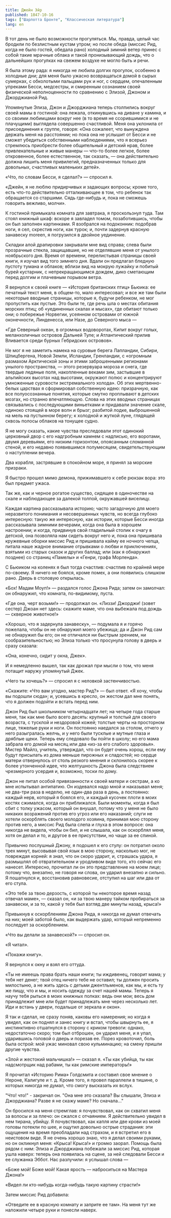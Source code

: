 ```yaml
---
title: Джейн Эйр
published: 1847-10-16
tags: ["Шарлотта Бронте", "Классическая литература"]
lang: en
---
```


В тот день не было возможности прогуляться. Мы, правда, целый час бродили по безлистным кустам утром; но после обеда (миссис Рид, когда не было гостей, обедала рано) холодный зимний ветер принес с собой такие мрачные облака и такой пронизывающий дождь, что о дальнейших прогулках на свежем воздухе не могло быть и речи.

Я была этому рада: я никогда не любила долгих прогулок, особенно в холодные дни; для меня было ужасно возвращаться домой в сырых сумерках, с обколотыми пальцами рук и ног, с сердцем, опечаленным упреками Бесси, медсестры, и смиренным сознанием своей физической неполноценности по сравнению с Элизой, Джоном и Джорджианой Рид.

Упомянутые Элиза, Джон и Джорджиана теперь столпились вокруг своей мамы в гостиной: она лежала, откинувшись на диване у камина, и со своими любимцами вокруг нее (в то время не ссорившимися и не плачущими) выглядела совершенно счастливой. Меня она уклонила от присоединения к группе, говоря: «Она сожалеет, что вынуждена держать меня на расстоянии; но пока она не услышит от Бесси и не сможет убедиться собственными наблюдениями, что я всерьез стремлюсь приобрести более общительный и детский нрав, более привлекательные и живые манеры — что-то более легкое, более откровенное, более естественное, так сказать, — она действительно должна лишить меня привилегий, предназначенных только для довольных, счастливых маленьких детей».

«Что, по словам Бесси, я сделал?» — спросил я.

«Джейн, я не люблю придирчивых и задающих вопросы; кроме того, есть что-то действительно отталкивающее в том, что ребенок так обращается со старшими. Сядь где-нибудь и, пока не сможешь говорить вежливо, молчи».

К гостиной примыкала комната для завтрака, я проскользнул туда. Там стоял книжный шкаф: вскоре я завладел томом, позаботившись, чтобы он был заполнен картинками. Я взобрался на подоконник: подобрав ноги, я сел, скрестив ноги, как турок; и, почти задернув красную занавеску moreen, я погрузился в двойное уединение.

Складки алой драпировки закрывали мне вид справа; слева были прозрачные стекла, защищавшие, но не отделявшие меня от унылого ноябрьского дня. Время от времени, перелистывая страницы своей книги, я изучал вид того зимнего дня. Вдали он предлагал бледную пустоту тумана и облаков; вблизи вид на мокрую лужайку и побитый бурей кустарник, с непрекращающимся дождем, дико сметающим перед долгим и плачевным порывом ветра.

Я вернулся к своей книге — «История британских птиц» Бьюика: ее печатный текст меня, в общем-то, мало интересовал; и все же там были некоторые вводные страницы, которые я, будучи ребенком, не мог пропустить как пустые. Это были те, где речь шла о местах обитания морских птиц; об «уединенных скалах и мысах», где обитают только они; о побережье Норвегии, усеянном островами от южной оконечности, Линденесса, или Назе, до Северного мыса —

«Где Северный океан, в огромных водоворотах, Кипит вокруг голых, меланхоличных островов Дальней Туле; и Атлантический прилив Вливается среди бурных Гебридских островов».

Не мог я не заметить намека на суровые берега Лапландии, Сибири, Шпицбергена, Новой Земли, Исландии, Гренландии, с «огромным размахом Арктической зоны и этими заброшенными регионами унылого пространства, — этого резервуара мороза и снега, где твердые ледяные поля, накопленные веками зим, застывшие в альпийских высотах над высотами, окружают полюс и концентрируют умноженные суровости экстремального холода». Об этих мертвенно-белых царствах я сформировал собственную идею: призрачную, как все полуосознанные понятия, которые смутно проплывают в детских мозгах, но странно впечатляющую. Слова на этих вводных страницах связывались с последующими виньетками и придавали значение скале, одиноко стоящей в море волн и брызг; разбитой лодке, выброшенной на мель на пустынном берегу; к холодной и жуткой луне, глядящей сквозь полосы облаков на тонущее судно.

Я не могу сказать, какие чувства преследовали этот одинокий церковный двор с его надгробным камнем с надписью, его воротами, двумя деревьями, его низким горизонтом, опоясанным сломанной стеной, и его недавно появившимся полумесяцем, свидетельствующим о наступлении вечера.

Два корабля, застрявшие в спокойном море, я принял за морские призраки.

Я быстро прошел мимо демона, прижимавшего к себе рюкзак вора: это был предмет ужаса.

Так же, как и черное рогатое существо, сидящее в одиночестве на скале и наблюдающее за далекой толпой, окружавшей виселицу.

Каждая картина рассказывала историю; часто загадочную для моего неразвитого понимания и несовершенных чувств, но всегда глубоко интересную: такую же интересную, как истории, которые Бесси иногда рассказывала зимними вечерами, когда она была в хорошем настроении; и когда, придвинув свой гладильный столик к очагу в детской, она позволяла нам сидеть вокруг него и, пока она пришивала кружевные оборки миссис Рид и пришивала кайму ее ночного чепца, питала наше жадное внимание отрывками о любви и приключениях, взятыми из старых сказок и других баллад; или (как я обнаружил позднее) со страниц «Памелы» и «Генри, графа Морленда».

С Бьюиком на коленях я был тогда счастлив: счастлив по крайней мере по-своему. Я ничего не боялся, кроме помех, а они появились слишком рано. Дверь в столовую открылась.

«Бох! Мадам Моуп!» — раздался голос Джона Рида; затем он замолчал: он обнаружил, что комната, по-видимому, пуста.

«Где она, черт возьми!» — продолжал он. «Лиззи! Джорджи! (зовет сестер) Джоан нет здесь: скажите маме, что она выбежала под дождь — скверное животное!»

«Хорошо, что я задернула занавеску», — подумала я и горячо пожелала, чтобы он не обнаружил моего убежища; да и Джон Рид сам не обнаружил бы его; он не отличался ни быстрым зрением, ни сообразительностью; но Элиза только что просунула голову в дверь и сразу сказала:

«Она, конечно, сидит у окна, Джек».

И я немедленно вышел, так как дрожал при мысли о том, что меня потащит наружу упомянутый Джек.

«Чего ты хочешь?» — спросил я с неловкой застенчивостью.

«Скажите: «Что вам угодно, мастер Рид?» — был ответ. «Я хочу, чтобы вы подошли сюда»; и, усевшись в кресло, он жестом дал мне понять, что я должен подойти и встать перед ним.

Джон Рид был школьником четырнадцати лет; на четыре года старше меня, так как мне было всего десять: крупный и толстый для своего возраста, с тусклой и нездоровой кожей; толстые черты на просторном лице, тяжелые руки и ноги. Он постоянно наедался за столом, отчего у него разыгралась желчь, и у него были тусклые и мутные глаза и дряблые щеки. Теперь ему следовало бы пойти в школу; но его мама забрала его домой на месяц или два «из-за его слабого здоровья». Мистер Майлз, учитель, утверждал, что он будет очень хорош, если ему будут присылать из дома меньше пирожных и сладостей; но сердце матери отвернулось от столь резкого мнения и склонилось скорее к более утонченной идее, что желтушность Джона была следствием чрезмерного усердия и, возможно, тоски по дому.

Джон не питал особой привязанности к своей матери и сестрам, а ко мне испытывал антипатию. Он издевался надо мной и наказывал меня; не два-три раза в неделю, не один-два раза в день, а постоянно: каждый нерв, который я боялся его, и каждый кусочек плоти в моих костях сжимался, когда он приближался. Были моменты, когда я был сбит с толку ужасом, который он внушал, потому что у меня не было никаких возражений против его угроз или его наказаний; слуги не хотели оскорблять своего молодого хозяина, принимая мою сторону против него, а миссис Рид была слепа и глуха в этом вопросе: она никогда не видела, чтобы он бил, и не слышала, как он оскорблял меня, хотя он делал и то, и другое в ее присутствии, но чаще за ее спиной.

Привычно послушный Джону, я подошел к его стулу: он потратил около трех минут, высовывая свой язык в мою сторону, насколько мог, не повреждая корней: я знал, что он скоро ударит, и, страшась удара, я размышлял об отвратительном и уродливом виде того, кто сейчас его нанесет. Интересно, прочитал ли он это представление на моем лице; потому что, внезапно, не говоря ни слова, он ударил внезапно и сильно. Я пошатнулся и, восстановив равновесие, отступил на шаг или два от его стула.

«Это тебе за твою дерзость, с которой ты некоторое время назад отвечал маме», — сказал он, «и за твою манеру тайком пробираться за занавески, и за то, какой у тебя был взгляд две минуты назад, крыса!»

Привыкнув к оскорблениям Джона Рида, я никогда не думал отвечать на них; моей заботой было, как выдержать удар, который непременно последует за оскорблением.

«Что вы делали за занавеской?» — спросил он.

«Я читал».

«Покажи книгу».

Я вернулся к окну и взял его оттуда.

«Ты не имеешь права брать наши книги; ты иждивенец, говорит мама; у тебя нет денег; твой отец ничего тебе не оставил; ты должен просить милостыню, а не жить здесь с детьми джентльменов, как мы, и есть ту же пищу, что и мы, и носить одежду за счет нашей мамы. Теперь я научу тебя рыться в моих книжных полках: ведь они мои; весь дом принадлежит мне или будет принадлежать мне через несколько лет. Иди и встань у двери, подальше от зеркала и окон».

Я так и сделал, не сразу поняв, каковы его намерения; но когда я увидел, как он поднял и занес книгу и встал, чтобы швырнуть ее, я инстинктивно отшатнулся в сторону с криком тревоги: однако, недостаточно скоро; том был отброшен, он ударил меня, и я упал, ударившись головой о дверь и порезав ее. Порез кровоточил, боль была острой: мой ужас миновал свою кульминацию; на смену пришли другие чувства.

«Злой и жестокий мальчишка!» — сказал я. «Ты как убийца, ты как надсмотрщик над рабами, ты как римские императоры!»

Я прочитал «Историю Рима» Голдсмита и составил свое мнение о Нероне, Калигуле и т. д. Кроме того, я провел параллели в тишине, о которых никогда не думал, что смогу высказать их вслух.

"Что! что!" - закричал он. "Она мне это сказала? Вы слышали, Элиза и Джорджиана? Разве я не скажу маме? Но сначала..."

Он бросился на меня стремглав: я почувствовал, как он схватил меня за волосы и за плечо: он сжался с отчаянием. Я действительно увидел в нем тирана, убийцу. Я почувствовал, как капля или две крови из моей головы потекли по шее, и ощутил довольно острые страдания: эти ощущения на время преобладали над страхом, и я встретил его в неистовом виде. Я не очень хорошо знаю, что я делал своими руками, но он окликнул меня: «Крыса! Крыса!» и громко заорал. Помощь была рядом с ним: Элиза и Джорджиана побежали за миссис Рид, которая ушла наверх: теперь она появилась на сцене, за ней следовали Бесси и ее служанка Эббот. Нас разлучили: я услышал слова —

«Боже мой! Боже мой! Какая ярость — наброситься на Мастера Джона!»

«Видел ли кто-нибудь когда-нибудь такую картину страсти!»

Затем миссис Рид добавила:

«Отведите ее в красную комнату и заприте ее там». На меня тут же наложили четыре руки и понесли наверх.
